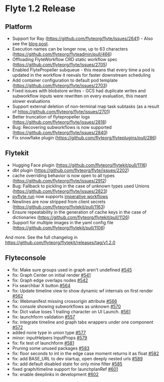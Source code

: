 # Flyte 1.2 Release

## Platform
- Support for Ray (https://github.com/flyteorg/flyte/issues/2641) - Also see the [blog post](https://blog.flyte.org/ray-and-flyte). 
- Execution names can be longer now, up to 63 characters (https://github.com/flyteorg/flyteadmin/pull/466)
- Offloading FlyteWorkflow CRD static workflow spec (https://github.com/flyteorg/flyte/issues/2705)
- Enabled FlytePropeller subqueue - this means that every time a pod is updated in the workflow it reevals for faster downstream scheduling
- Add container configuration to default pod template (https://github.com/flyteorg/flyte/issues/2703)
- Fixed issues with blobstore writes - GCS had duplicate writes and subworkflow inputs were rewritten on every evaluation, this meant slower evaluations
- Support external deletion of non-terminal map task subtasks (as a result of https://github.com/flyteorg/flyte/issues/2701)
- Better truncation of flytepropeller logs (https://github.com/flyteorg/flyte/issues/2818)
- Bug: Recovering subworkflows is now supported (https://github.com/flyteorg/flyte/issues/2840)
- Fix snowflake plugin (https://github.com/flyteorg/flyteplugins/pull/286)


## Flytekit
- Hugging Face plugin (https://github.com/flyteorg/flytekit/pull/1116)
- dbt plugin (https://github.com/flyteorg/flyte/issues/2202)
- cache overriding behavior is now open to all types (https://github.com/flyteorg/flyte/issues/2912)
- Bug: Fallback to pickling in the case of unknown types used Unions (https://github.com/flyteorg/flyte/issues/2823)
- [pyflyte run](https://docs.flyte.org/projects/flytekit/en/latest/design/clis.html#pyflyte-run) now supports [imperative workflows](https://docs.flyte.org/projects/cookbook/en/latest/auto/core/flyte_basics/imperative_wf_style.html#sphx-glr-auto-core-flyte-basics-imperative-wf-style-py)
- Newlines are now stripped from client secrets (https://github.com/flyteorg/flytekit/pull/1163)
- Ensure repeatability in the generation of cache keys in the case of dictionaries (https://github.com/flyteorg/flytekit/pull/1126) 
- Support for multiple images in the yaml config file (https://github.com/flyteorg/flytekit/pull/1106)

And more. See the full changelog in https://github.com/flyteorg/flytekit/releases/tag/v1.2.0


## Flyteconsole
- fix: Make sure groups used in graph aren't undefined [#545](https://github.com/flyteorg/flyteconsole/pull/545)
- fix: Graph Center on initial render [#541](https://github.com/flyteorg/flyteconsole/pull/541)
- fix: Graph edge overlaps nodes [#542](https://github.com/flyteorg/flyteconsole/pull/542) 
- Fix searchbar X button [#564](https://github.com/flyteorg/flyteconsole/pull/564)
- fix: Update timeline view to show dynamic wf internals on first render [#562](https://github.com/flyteorg/flyteconsole/pull/562)
- fix: Webmanifest missing crossorigin attribute [#566](https://github.com/flyteorg/flyteconsole/pull/566)
- fix: console showing subworkflows as unknown [#570](https://github.com/flyteorg/flyteconsole/pull/570)
- fix: Dict value loses 1 trailing character on UI Launch. [#561](https://github.com/flyteorg/flyteconsole/pull/561)
- fix: launchform validation [#557](https://github.com/flyteorg/flyteconsole/pull/557)
- fix: integrate timeline and graph tabs wrappers under one component [#572](https://github.com/flyteorg/flyteconsole/pull/572)
- added none type in union type [#577](https://github.com/flyteorg/flyteconsole/pull/577)
- minor: inputHelpers InputProps [#579](https://github.com/flyteorg/flyteconsole/pull/579)
- fix: fix test of launchform [#581](https://github.com/flyteorg/flyteconsole/pull/581)
- Pruning some unused packages [#583](https://github.com/flyteorg/flyteconsole/pull/583)
- fix: floor seconds to int in the edge case moment returns it as float [#582](https://github.com/flyteorg/flyteconsole/pull/582)
- fix: add BASE_URL to dev startup, open deeply nested urls [#589](https://github.com/flyteorg/flyteconsole/pull/589)
- fix: add default disabled state for only mine filter [#585](https://github.com/flyteorg/flyteconsole/pull/585)
- fixed graph/timeline support for launchplanRef [#601](https://github.com/flyteorg/flyteconsole/pull/601)
- fix: enable deeplinks in development [#602](https://github.com/flyteorg/flyteconsole/pull/602)
